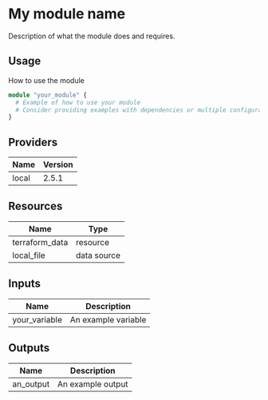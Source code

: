 # My module name

Description of what the module does and requires.

## Usage

How to use the module

```terraform
module "your_module" {
  # Example of how to use your module
  # Consider providing examples with dependencies or multiple configurations of variables
}
```

## Providers

| Name  | Version |
| ----- | ------- |
| local | 2.5.1   |

## Resources

| Name           | Type        |
| -------------- | ----------- |
| terraform_data | resource    |
| local_file     | data source |

## Inputs

| Name          | Description         |
| ------------- | ------------------- |
| your_variable | An example variable |

## Outputs

| Name      | Description       |
| --------- | ----------------- |
| an_output | An example output |
